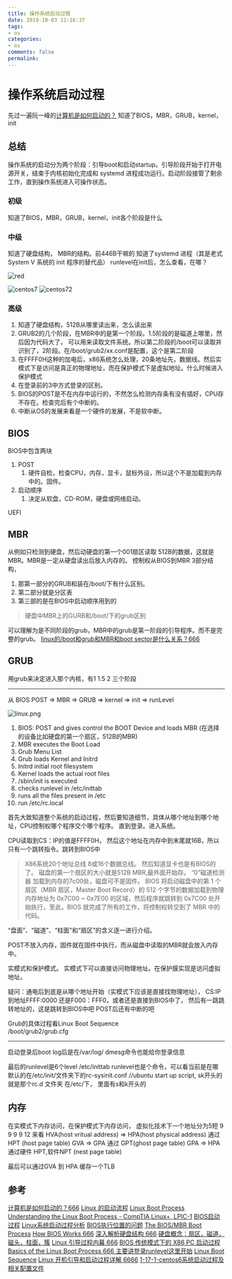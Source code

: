 ```yaml
---
title: 操作系统启动过程
date: 2019-10-03 11:16:37
tags:
- os
categories: 
- os
comments: false
permalink: 
---
```


# 操作系统启动过程

先过一遍阮一峰的[计算机是如何启动的？](http://www.ruanyifeng.com/blog/2013/02/booting.html)
知道了BIOS，MBR，GRUB，kernel，init

## 总结

操作系统的启动分为两个阶段：引导boot和启动startup。引导阶段开始于打开电源开关，结束于内核初始化完成和 systemd 进程成功运行。启动阶段接管了剩余工作，直到操作系统进入可操作状态。

### 初级

知道了BIOS，MBR，GRUB，kernel，init各个阶段是什么

### 中级

知道了硬盘结构， MBR的结构。前446B干嘛的
知道了systemd 进程（其是老式 System V 系统的 init 程序的替代品）
runlevel在init后，怎么查看，在哪？

![red](red.png)

![centos7](centos7.png)
![centos72](centos72.png)

### 高级

1. 知道了硬盘结构，512B从哪里读出来，怎么读出来
2. GRUB2的几个阶段，在MBR中的是第一个阶段。1.5阶段的是磁道上哪里，然后因为代码大了， 可以用来读取文件系统。所以第二阶段的/boot可以读取并识别了，2阶段。在/boot/grub2/xx.conf是配置，这个是第二阶段
3. 在FFFF0H这种的加电后，x86系统怎么处理，20条地址先，数据线。然后实模式下是访问是真正的物理地址，而在保护模式下是虚拟地址。什么时候进入保护模式
4. 在登录前的3中方式登录的区别。
5. BIOS的POST是不在内存中运行的，不然怎么检测内存条有没有插好，CPU存不存在。检查完后有个中断的。
6. 中断从OS的发展来看是一个硬件的发展，不是软中断。

## BIOS

BIOS中包含两块

1. POST
   1. 硬件自检，检查CPU，内存，显卡，鼠标外设，所以这个不是加载到内存中的。固件。
2. 启动顺序
   1. 决定从软盘，CD-ROM，硬盘或网络启动。

UEFI

## MBR

从例如只检测到硬盘，然后动硬盘的第一个001扇区读取 512B的数据，这就是MBR。MBR是一定从硬盘读出后放入内存的。
控制权从BIOS到MBR
3部分结构，

1. 那第一部分的GRUB和装在/boot/下有什么区别。
2. 第二部分就是分区表
3. 第三部的是在BIOS中启动顺序用到的

> 硬盘中MBR上的GURB和/boot/下的grub区别

可以理解为是不同阶段的grub，MBR中的grub是第一阶段的引导程序。而不是完整的grub。
[linux的/boot和grub和MBR和boot sector是什么关系？666](https://www.zhihu.com/question/27652991)

## GRUB

用grub来决定进入那个内核，有1 1.5 2 三个阶段

---

从 BIOS POST => MBR => GRUB => kernel => init => runLevel

![linux.png](linux.png)

1. BIOS: POST and gives control the BOOT Device and loads MBR (在选择的设备比如硬盘的第一个扇区，512B的MBR)
2. MBR executes the Boot Load
3. Grub Menu List
4. Grub loads Kernel and Initrd
5. Initrd initial root filesystem
6. Kernel loads the actual root files
7. /sbin/init is executed
8. checks runlevel in /etc/inittab
9. runs all the files present in /etc
10. run /etc/rc.local


首先大致知道整个系统的启动过程，然后要知道细节，具体从哪个地址到哪个地址，CPU控制权哪个程序交个哪个程序。
直到登录。进入系统。

CPU读取到CS：IP的值是FFFF0H， 然后这个地址在内存中到末尾就16B，所以只有一个跳转指令。跳转到BIOS中
> X86系统20个地址总线 8或16个数据总线。
然后知道显卡也是有BIOS的了。
磁盘的第一个扇区的大小就是512B  MBR,最外面开始存。 “0”磁道检测器
加载到内存的7c00处，磁盘可不是固件。
BIOS 将启动磁盘中的第 1 个扇区（MBR 扇区，Master Boot Record）的 512 个字节的数据加载到物理内存地址为 0x7C00 ~ 0x7E00 的区域，然后程序就跳转到 0x7C00 处开始执行，至此，BIOS 就完成了所有的工作，将控制权转交到了 MBR 中的代码。

“盘面”、“磁道”、“柱面”和“扇区”的含义逐一进行介绍。

POST不放入内存，固件就在固件中执行，而从磁盘中读取的MBR就会放入内存中。

实模式和保护模式。 实模式下可以直接访问物理地址。在保护膜实现是访问虚拟地址。


疑问：通电后到底是从哪个地址开始（实模式下应该是直接找物理地址），
CS:IP 到地址FFFF:0000 还是F000：FFF0，或者还是直接到BIOS中了，
然后有一跳跳转地址的，这是跳转到BIOS中吧
POST后还有中断的吧

Grub的具体过程看Linux Boot Sequence  
/boot/grub2/grub.cfg


---

启动登录后boot log后是在/var/log/
dmesg命令也能给你登录信息

最后的runlevel是6个level
/etc/inittab
runlevel也是个命令，可以看当前是在哪
默认的在/etc/init/文件夹下的rc-sysinit.conf //ubuntu
start up script, sk开头的
就是那个rc.d 文件夹 在/etc/下， 里面有s和k开头的

## 内存

在实模式下内存访问，在保护模式下内存访问，
虚拟化技术下一个地址分为5短 9 9 9 9 12 来看
HVA(host vritual address) => HPA(host physical address) 通过HPT (host page table)
GVA => GPA 通过 GPT(ghost page table)
GPA => HPA 通过硬件 HPT,软件NPT (nest page table)

最后可以通过GVA 到 HPA 缓存一个TLB

## 参考

[计算机是如何启动的？666](http://www.ruanyifeng.com/blog/2013/02/booting.html)
[Linux 的启动流程](http://www.ruanyifeng.com/blog/2013/08/linux_boot_process.html)
[Linux Boot Process](https://www.youtube.com/watch?v=ZtVpz5VWjAs)
[Understanding the Linux Boot Process - CompTIA Linux+, LPIC-1](https://www.youtube.com/watch?v=mHB0Z-HUauo)
[BIOS启动过程](https://github.com/chyyuu/ucore_os_docs/blob/master/lab1/lab1_3_1_bios_booting.md)
[Linux系统启动过程分析](https://www.cnblogs.com/bluestorm/p/5981435.html)
[BIOS执行位置的问题](https://blog.csdn.net/ywf861029/article/details/5800549)
[The BIOS/MBR Boot Process](https://neosmart.net/wiki/mbr-boot-process/)
[How BIOS Works 666](http://flint.cs.yale.edu/feng/cos/resources/BIOS/)
[深入解析硬盘结构 666](https://caibaoz.com/blog/2013/08/02/harddisk_structure_indepth/)
[硬盘概念：扇区，磁道，磁头，柱面，簇](https://blog.csdn.net/xiaominthere/article/details/19756551)
[Linux 引导过程内幕 666](https://www.ibm.com/developerworks/cn/linux/l-linuxboot/index.html)
[BIOS 传统模式下的 X86 PC 启动过程](https://woshijpf.github.io/内核/2017/06/26/Linux-内核加载启动过程分析.html)
[Basics of the Linux Boot Process 666 主要讲登录runlevel这里开始](https://www.youtube.com/watch?v=yeMA7AJFtb8)
[Linux Boot Sequence](https://www.youtube.com/watch?v=ALzySqflHJw)
[Linux 开机引导和启动过程详解 6666](https://linux.cn/article-8807-1.html)
[1-17-1-centos6系统启动过程及相关配置文件](https://www.bilibili.com/video/av31103819?from=search&seid=2837347037391725062)

